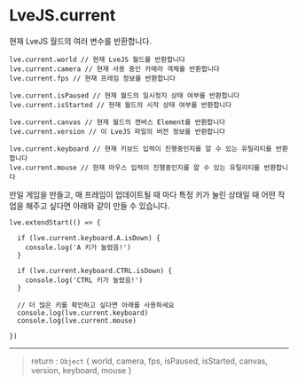 # LveJS.current

현재 LveJS 월드의 여러 변수를 반환합니다.

```
lve.current.world // 현재 LveJS 월드를 반환합니다
lve.current.camera // 현재 사용 중인 카메라 객체를 반환합니다
lve.current.fps // 현재 프레임 정보를 반환합니다

lve.current.isPaused // 현재 월드의 일시정지 상태 여부를 반환합니다
lve.current.isStarted // 현재 월드의 시작 상태 여부를 반환합니다

lve.current.canvas // 현재 월드의 캔버스 Element를 반환합니다
lve.current.version // 이 LveJS 파일의 버전 정보를 반환합니다

lve.current.keyboard // 현재 키보드 입력이 진행중인지를 알 수 있는 유틸리티를 반환합니다
lve.current.mouse // 현재 마우스 입력이 진행중인지를 알 수 있는 유틸리티를 반환합니다
```

만일 게임을 만들고, 매 프레임이 업데이트될 때 마다 특정 키가 눌린 상태일 때 어떤 작업을 해주고 싶다면 아래와 같이 만들 수 있습니다.

```
lve.extendStart(() => {

  if (lve.current.keyboard.A.isDown) {
    console.log('A 키가 눌렸음!')
  }

  if (lve.current.keyboard.CTRL.isDown) {
    console.log('CTRL 키가 눌렸음!')
  }

  // 더 많은 키를 확인하고 싶다면 아래를 사용하세요
  console.log(lve.current.keyboard)
  console.log(lve.current.mouse)

})
```

---

> return : `Object` { world, camera, fps, isPaused, isStarted, canvas, version, keyboard, mouse  }